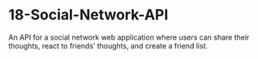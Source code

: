 # 18-Social-Network-API
An API for a social network web application where users can share their thoughts, react to friends’ thoughts, and create a friend list.
